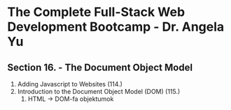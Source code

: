 # The Complete Full-Stack Web Development Bootcamp - Dr. Angela Yu

## Section 16. - The Document Object Model

1. Adding Javascript to Websites (114.)
2. Introduction to the Document Object Model (DOM) (115.)
   1. HTML -> DOM-fa objektumok